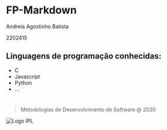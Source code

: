 # FP-Markdown

Andreia Agostinho Batista

2202415



## Linguagens de programação conhecidas:

* C
* Javascript
* Python
* ...

# 

> Metodologias de Desenvolvimento de Software @ 2020

![Logo IPL](https://www.ipleiria.pt/wp-content/themes/ipleiria/img/logo_ipl_header.png)





